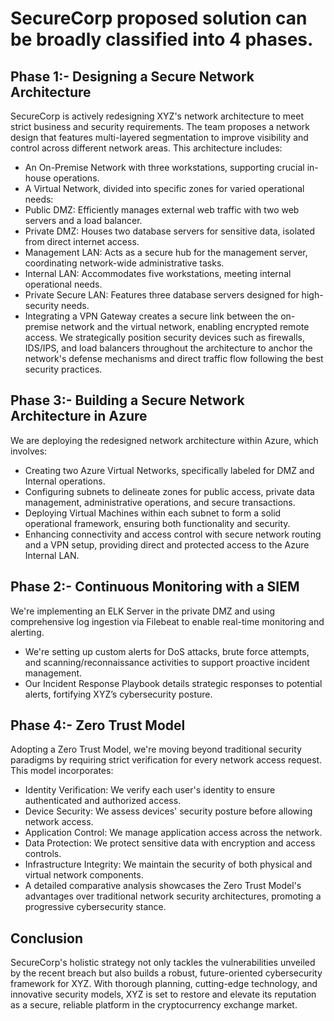 # SecureCorp proposed solution can be broadly classified into 4 phases.

## Phase 1:- Designing a Secure Network Architecture
SecureCorp is actively redesigning XYZ's network architecture to meet strict business and security requirements. The team proposes a network design that features multi-layered segmentation to improve visibility and control across different network areas. This architecture includes:

- An On-Premise Network with three workstations, supporting crucial in-house operations.
- A Virtual Network, divided into specific zones for varied operational needs:
- Public DMZ: Efficiently manages external web traffic with two web servers and a load balancer.
- Private DMZ: Houses two database servers for sensitive data, isolated from direct internet access.
- Management LAN: Acts as a secure hub for the management server, coordinating network-wide administrative tasks.
- Internal LAN: Accommodates five workstations, meeting internal operational needs.
- Private Secure LAN: Features three database servers designed for high-security needs.
- Integrating a VPN Gateway creates a secure link between the on-premise network and the virtual network, enabling encrypted remote access. We strategically position security devices such as firewalls, IDS/IPS, and load balancers throughout the architecture to anchor the network's defense mechanisms and direct traffic flow following the best security practices.

## Phase 3:- Building a Secure Network Architecture in Azure

We are deploying the redesigned network architecture within Azure, which involves:
- Creating two Azure Virtual Networks, specifically labeled for DMZ and Internal operations.
- Configuring subnets to delineate zones for public access, private data management, administrative operations, and secure transactions.
- Deploying Virtual Machines within each subnet to form a solid operational framework, ensuring both functionality and security.
- Enhancing connectivity and access control with secure network routing and a VPN setup, providing direct and protected access to the Azure Internal LAN.

## Phase 2:- Continuous Monitoring with a SIEM

We're implementing an ELK Server in the private DMZ and using comprehensive log ingestion via Filebeat to enable real-time monitoring and alerting. 
- We're setting up custom alerts for DoS attacks, brute force attempts, and scanning/reconnaissance activities to support proactive incident management. 
- Our Incident Response Playbook details strategic responses to potential alerts, fortifying XYZ’s cybersecurity posture.

## Phase 4:- Zero Trust Model

Adopting a Zero Trust Model, we're moving beyond traditional security paradigms by requiring strict verification for every network access request. This model incorporates:

- Identity Verification: We verify each user's identity to ensure authenticated and authorized access.
- Device Security: We assess devices' security posture before allowing network access.
- Application Control: We manage application access across the network.
- Data Protection: We protect sensitive data with encryption and access controls.
- Infrastructure Integrity: We maintain the security of both physical and virtual network components.
- A detailed comparative analysis showcases the Zero Trust Model's advantages over traditional network security architectures, promoting a progressive cybersecurity stance.

## Conclusion

SecureCorp's holistic strategy not only tackles the vulnerabilities unveiled by the recent breach but also builds a robust, future-oriented cybersecurity framework for XYZ. With thorough planning, cutting-edge technology, and innovative security models, XYZ is set to restore and elevate its reputation as a secure, reliable platform in the cryptocurrency exchange market.
